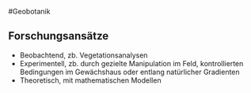 #Geobotanik 

## Forschungsansätze

- Beobachtend, zb. Vegetationsanalysen
- Experimentell, zb. durch gezielte Manipulation im Feld, kontrollierten Bedingungen im Gewächshaus oder entlang natürlicher Gradienten
- Theoretisch, mit mathematischen Modellen
